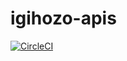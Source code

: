 # igihozo-apis
[![CircleCI](https://circleci.com/gh/IgihozoColombe/igihozo-apis.svg?style=shield)](https://circleci.com/gh/circleci/circleci-docs)

